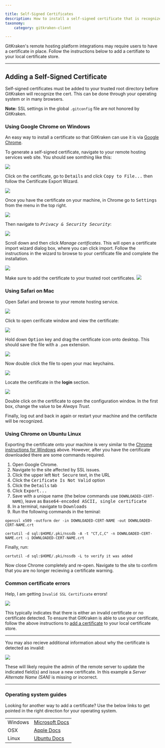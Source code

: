 ```yaml
---

title: Self-Signed Certificates
description: How to install a self-signed certificate that is recognized by GitKraken.
taxonomy:
    category: gitkraken-client

---
```


GitKraken's remote hosting platform integrations may require users to have a certificate in place. Follow the instructions below to add a certifiate to your local certificate store.

***

## Adding a Self-Signed Certificate

Self-signed certificates must be added to your trusted root directory before GitKraken will recognize the cert. This can be done through your operating system or in many browsers.

<div class='callout callout--basic'>
    <p><strong>Note:</strong> SSL settings in the global <code>.gitconfig</code> file are not honored by GitKraken.</p>
</div>

### Using Google Chrome on Windows

An easy way to install a certificate so that GitKraken can use it is via <a href='https://www.google.com/chrome/index.html' target='_blank'>Google Chrome</a>.

To generate a self-signed certificate, navigate to your remote hosting services web site. You should see somthing like this:

<img src="/img/documentation/integrations/certs/chrome-0a-export.png" srcset="/img/documentation/integrations/certs/chrome-0a-export.png" class="img-bordered img-responsive center">

Click on the certificate, go to <kbd>Details</kbd> and click <kbd>Copy to File...</kbd> then follow the Certificate Export Wizard.

<img src="/img/documentation/integrations/certs/chrome-0b-export.png" srcset="/img/documentation/integrations/certs/chrome-0b-export.png" class="img-bordered img-responsive center">

Once you have the certificate on your machine, in Chrome go to <kbd>Settings</kbd> from the <kbd><i class="fas fa-ellipsis-v"></i></kbd> menu in the top right.

<img src="/img/documentation/integrations/certs/chrome-1-settings.png" srcset="/img/documentation/integrations/certs/chrome-1-settings.png" class="img-bordered img-responsive center">

Then navigate to <kbd><i> Privacy & Security   <i class='fa fa-caret-right'></i>     Security</i></kbd>:

<img src="/img/documentation/integrations/certs/chrome-2-security.png" srcset="/img/documentation/integrations/certs/chrome-2-security.png" class="img-bordered img-responsive center">

Scroll down and then click <em>Manage certificates</em>. This will open a certificate import wizard dialog box, where you can click import. Follow the instructions in the wizard to browse to your certificate file and complete the installation.

<img src="/img/documentation/integrations/certs/chrome-3-manage-certs.png" srcset="/img/documentation/integrations/certs/chrome-3-manage-certs.png" class="img-bordered img-responsive center">

Make sure to add the certificate to your trusted root certificates.
<img src="/img/documentation/integrations/certs/chrome-4-wizard.png" srcset="/img/documentation/integrations/certs/chrome-4-wizard.png" class="img-bordered img-responsive center">


### Using Safari on Mac


Open Safari and browse to your remote hosting service.

<img src="/img/documentation/integrations/certs/safari-1a.png" srcset="/img/documentation/integrations/certs/safari-1a.png" class="img-bordered img-responsive center">

Click to open cerificate window and view the certificate:

<img src="/img/documentation/integrations/certs/safari-1b.png" srcset="/img/documentation/integrations/certs/safari-1b.png" class="img-bordered img-responsive center">

Hold down <kbd>Option</kbd> key and drag the certificate icon onto desktop. This should save the file with a `.pem` extension.

<img src="/img/documentation/integrations/certs/safari-2.png" srcset="/img/documentation/integrations/certs/safari-2.png" class="img-bordered img-responsive center">

Now double click the file to open your mac keychains.

<img src="/img/documentation/integrations/certs/safari-4.png" srcset="/img/documentation/integrations/certs/safari-4.png" class="img-bordered img-responsive center">

Locate the certificate in the **login** section.

<img src="/img/documentation/integrations/certs/safari-5-6.png" srcset="/img/documentation/integrations/certs/safari-5-6.png" class="img-bordered img-responsive center">

Double click on the certificate to open the configuration window. In the first box, change the value to be *Always Trust*.

Finally, log out and back in again or restart your machine and the certifacte will be recognized.


### Using Chrome on Ubuntu Linux

Exporting the certificate onto your machine is very similar to the [Chrome instructions for Windows](/integrations/self-signed-certificates/#using-google-chrome-on-windows) above. However, after you have the certificate downloaded there are some commands required.

1. Open Google Chrome.
2. Navigate to the site affected by SSL issues.
3. Click the upper left <kbd>Not Secure</kbd> text, in the URL
4. Click the <kbd>Cerificate Is Not Valid</kbd> option
5. Click the <kbd>Details</kbd> tab
6. Click <kbd>Export...</kbd>
7. Save with a unique name (the below commands use `DOWNLOADED-CERT-NAME`), leave as <kbd>Base64-encoded ASCII, single certificate</kbd>
8. In a terminal, navigate to <kbd>Downloads</kbd>
9. Run  the following commands in the teminal:
```
openssl x509 -outform der -in DOWNLOADED-CERT-NAME -out DOWNLOADED-CERT-NAME.crt
```

```
certutil -d sql:$HOME/.pki/nssdb -A -t "CT,C,C" -n DOWNLOADED-CERT-NAME.crt -i DOWNLOADED-CERT-NAME.crt
```

Finally, run:
```
certutil -d sql:$HOME/.pki/nssdb -L to verify it was added
```

Now close Chrome completely and re-open. Navigate to the site to confirm that you are no longer recieving a certificate warning.

### Common certificate errors

Help, I am getting `Invalid SSL Certificate` errors!

<img src="/img/documentation/integrations/certs/invalid-error-2.png" srcset="/img/documentation/integrations/certs/invalid-error-2.png" class="img-bordered img-responsive center">

This typically indicates that there is either an invalid certificate or no certificate detected. To ensure that GitKraken is able to use your certificate, follow the above instructions to [add a certificate](/integrations/self-signed-certificates/#adding-a-self-signed-certificate) to your local certificate store.


---

You may also recieve additional information about why the certificate is detected as invalid:

<img src="/img/documentation/integrations/certs/invalid-error-1.png" srcset="/img/documentation/integrations/certs/invalid-error-1.png" class="img-bordered img-responsive center">

These will likely require the admin of the remote server to update the indicated field(s) and issue a new certificate. In this example a *Server Alternate Name (SAN)* is missing or incorrect.

---


### Operating system guides

Looking for another way to add a certificate? Use the below links to get pointed in the right direction for your operating system.

<table class='table table--bordered table--shortcuts'>
    <tbody>
        <tr>
            <td>Windows</td>
            <td><a href='https://docs.microsoft.com/en-us/skype-sdk/sdn/articles/installing-the-trusted-root-certificate' target='_blank'>Microsoft Docs</a></td>
        </tr>
        <tr>
            <td>OSX</td>
            <td><a href='https://support.apple.com/guide/keychain-access/add-certificates-to-a-keychain-kyca2431/mac' target='_blank'>Apple Docs</a></td>
        </tr>
        <tr>
            <td>Linux</td>
            <td><a href='https://ubuntu.com/server/docs/security-certificates' target='_blank'>Ubuntu Docs</a></td>
        </tr>
    </tbody>
</table>

